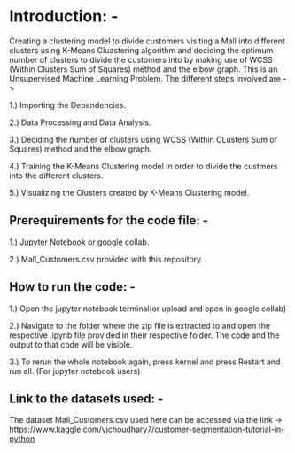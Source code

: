 # Introduction: -

Creating a clustering model to divide customers visiting a Mall into different clusters using K-Means Cluastering algorithm and deciding the optimum number of clusters to divide the customers into by making use of WCSS (Within Clusters Sum of Squares) method and the elbow graph.
This is an Unsupervised Machine Learning Problem.
The different steps involved are  -> 

1.) Importing the Dependencies.

2.) Data Processing and Data Analysis.

3.) Deciding the number of clusters using WCSS (Within CLusters Sum of Squares) method and the elbow graph.

4.) Training the K-Means Clustering model in order to divide the custmers into the different clusters.

5.) Visualizing the Clusters created by K-Means Clustering model.


## Prerequirements for the code file: -

1.) Jupyter Notebook or google collab.

2.) Mall_Customers.csv provided with this repository.


## How to run the code: -

1.) Open the jupyter notebook terminal(or upload and open in google collab) 

2.) Navigate to the folder where the zip file is extracted to and open the respective .ipynb file provided in their respective folder. The code and the output to that code will be visible.

3.) To rerun the whole notebook again, press kernel and press Restart and run all. (For jupyter notebook users)


## Link to the datasets used: -

The dataset Mall_Customers.csv used here can be accessed via the link -> https://www.kaggle.com/vjchoudhary7/customer-segmentation-tutorial-in-python
